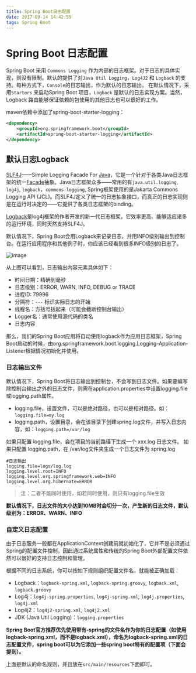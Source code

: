 ```yaml
---
title: Spring Boot日志配置
date: 2017-09-14 14:42:59
tags: Spring Boot
---
```




# Spring Boot 日志配置

Spring Boot 采用 `Commons Logging` 作为内部的日志框架。对于日志的具体实现，则没有限制。默认的提供了对`Java Util Logging`，`Log4J2` 和 `Logback` 的支持。每种方式下，`Console`的日志输出，作为默认的日志输出。
在默认情况下，采用`Starters` 来启动Spring Boot 项目，`Logback` 是默认的日志实现方案。当然，Logback 路由能够保证依赖的包使用的其他日志也可以很好的工作。

maven依赖中添加了spring-boot-starter-logging：

```xml
<dependency>
    <groupId>org.springframework.boot</groupId>
    <artifactId>spring-boot-starter-logging</artifactId>
</dependency>
```

## 默认日志Logback

[SLF4J](http://www.slf4j.org/)——Simple Logging Facade For [Java](http://lib.csdn.net/base/javase)，它是一个针对于各类Java日志框架的统一[Facade](https://en.wikipedia.org/wiki/Facade_pattern)抽象。Java日志框架众多——常用的有`java.util.logging`, `log4j`, `logback`，`commons-logging`, Spring框架使用的是Jakarta Commons Logging API (JCL)。而SLF4J定义了统一的日志抽象接口，而真正的日志实现则是在运行时决定的——它提供了各类日志框架的binding。

[Logback](http://logback.qos.ch/)是log4j框架的作者开发的新一代日志框架，它效率更高、能够适应诸多的运行环境，同时天然支持SLF4J。

默认情况下，Spring Boot会用Logback来记录日志，并用INFO级别输出到控制台。在运行应用程序和其他例子时，你应该已经看到很多INFO级别的日志了。

![image](http://maikoushuo.oss-cn-beijing.aliyuncs.com/SpringBoot.png)

从上图可以看到，日志输出内容元素具体如下：

- 时间日期：精确到毫秒
- 日志级别：ERROR, WARN, INFO, DEBUG or TRACE
- 进程ID: 79996
- 分隔符：`---` 标识实际日志的开始
- 线程名：方括号括起来（可能会截断控制台输出）
- Logger名：通常使用源代码的类名
- 日志内容

那么，我们的Spring Boot应用将自动使用logback作为应用日志框架，Spring Boot启动的时候，由org.springframework.boot.logging.Logging-Application-Listener根据情况初始化并使用。

### 日志输出文件

默认情况下，Spring Boot将日志输出到控制台，不会写到日志文件。如果要编写除控制台输出之外的日志文件，则需在application.properties中设置logging.file或logging.path属性。

- logging.file，设置文件，可以是绝对路径，也可以是相对路径。如：`logging.file=my.log`
- logging.path，设置目录，会在该目录下创建spring.log文件，并写入日志内容，如：`logging.path=/var/log`

如果只配置 logging.file，会在项目的当前路径下生成一个 xxx.log 日志文件。
如果只配置 logging.path，在 /var/log文件夹生成一个日志文件为 spring.log

```properties
#日志输出
logging.file=logs/log.log
logging.level.root=INFO
logging.level.org.springframework.web=INFO
logging.level.org.hibernate=ERROR
```

> 注：二者不能同时使用，如若同时使用，则只有logging.file生效

**默认情况下，日志文件的大小达到10MB时会切分一次，产生新的日志文件，默认级别为：ERROR、WARN、INFO**

### 自定义日志配置

由于日志服务一般都在ApplicationContext创建前就初始化了，它并不是必须通过Spring的配置文件控制。因此通过系统属性和传统的Spring Boot外部配置文件依然可以很好的支持日志控制和管理。

根据不同的日志系统，你可以按如下规则组织配置文件名，就能被正确加载：

- Logback：`logback-spring.xml`, `logback-spring.groovy`, `logback.xml`, `logback.groovy`
- Log4j：`log4j-spring.properties`, `log4j-spring.xml`, `log4j.properties`, `log4j.xml`
- Log4j2：`log4j2-spring.xml`, `log4j2.xml`
- JDK (Java Util Logging)：`logging.properties`

**Spring Boot官方推荐优先使用带有-spring的文件名作为你的日志配置（如使用logback-spring.xml，而不是logback.xml），命名为logback-spring.xml的日志配置文件，spring boot可以为它添加一些spring boot特有的配置项（下面会提到）。**

上面是默认的命名规则，并且放在`src/main/resources`下面即可。